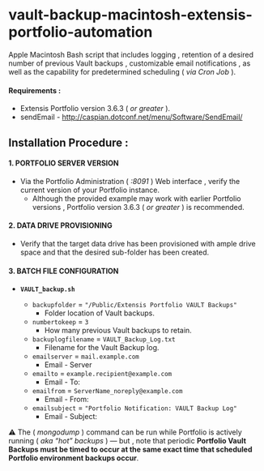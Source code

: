 # vault-backup-macintosh-extensis-portfolio-automation
Apple Macintosh Bash script that includes logging , retention of a desired number of previous Vault backups , customizable email notifications , as well as the capability for predetermined scheduling ( _via Cron Job_ ).

#### Requirements :
* Extensis Portfolio version 3.6.3 ( _or greater_ ).
* sendEmail - http://caspian.dotconf.net/menu/Software/SendEmail/

## Installation Procedure :

#### 1. PORTFOLIO SERVER VERSION
* Via the Portfolio Administration ( _:8091_ ) Web interface , verify the current version of your Portfolio instance.
  * Although the provided example may work with earlier Portfolio versions , Portfolio version 3.6.3 ( _or greater_ ) is recommended.

#### 2. DATA DRIVE PROVISIONING
* Verify that the target data drive has been provisioned with ample drive space and that the desired sub-folder has been created.

#### 3. BATCH FILE CONFIGURATION
* **`VAULT_backup.sh`**

  * `backupfolder` = `"/Public/Extensis Portfolio VAULT Backups"`
    * Folder location of Vault backups.
  * `numbertokeep` = `3`
    * How many previous Vault backups to retain.
  * `backuplogfilename` = `VAULT_Backup_Log.txt`
    * Filename for the Vault Backup log.
  * `emailserver` = `mail.example.com`
    * Email - Server
  * `emailto` = `example.recipient@example.com`
    * Email - To:
  * `emailfrom` = `ServerName_noreply@example.com`
    * Email - From:
  * `emailsubject` = `"Portfolio Notification: VAULT Backup Log"`
    * Email - Subject:

:warning: The ( _mongodump_ ) command can be run while Portfolio is actively running ( _aka “hot” backups_ ) — but , note that periodic **Portfolio Vault Backups must be timed to occur at the same exact time that scheduled Portfolio environment backups occur**.
